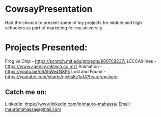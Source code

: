 # CowsayPresentation
Had the chance to present some of my projects for middle and high schoolers as part of marketing for my university

# Projects Presented:
Frog vs Chip - https://scratch.mit.edu/projects/800708237/
LECCAirlines - https://www.agency.mktech.co.mz/
Animation - https://youtu.be/c6AhWe4NXPk
Lost and Found - https://youtube.com/shorts/qjx5sKz1u1A?feature=share


## Catch me on:
LinkedIn: https://www.linkedin.com/in/mauro-mahassa/
Email: mauromahassa@gmail.com


